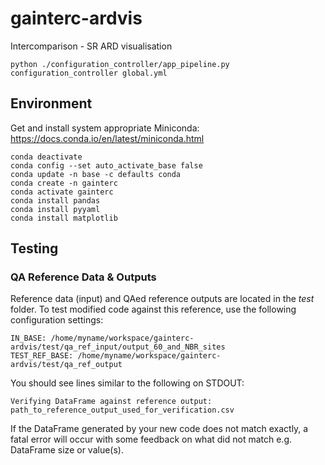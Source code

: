 # gainterc-ardvis

Intercomparison - SR ARD visualisation

```code
python ./configuration_controller/app_pipeline.py configuration_controller global.yml
```

## Environment

Get and install system appropriate Miniconda:
<https://docs.conda.io/en/latest/miniconda.html>

```code
conda deactivate
conda config --set auto_activate_base false
conda update -n base -c defaults conda
conda create -n gainterc
conda activate gainterc
conda install pandas
conda install pyyaml
conda install matplotlib
```

## Testing

### QA Reference Data & Outputs

Reference data (input) and QAed reference outputs are located in the *test* folder. To test modified code against this reference, use the following configuration settings:

```code
IN_BASE: /home/myname/workspace/gainterc-ardvis/test/qa_ref_input/output_60_and_NBR_sites
TEST_REF_BASE: /home/myname/workspace/gainterc-ardvis/test/qa_ref_output
```

You should see lines similar to the following on STDOUT:

```code
Verifying DataFrame against reference output: path_to_reference_output_used_for_verification.csv
```

If the DataFrame generated by your new code does not match exactly, a fatal error will occur with some feedback on what did not match e.g. DataFrame size or value(s).
